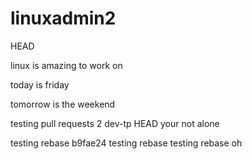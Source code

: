 # linuxadmin2
HEAD


linux is amazing to work on

today is friday

tomorrow is the weekend

testing pull requests 2 
 dev-tp
 HEAD
your not alone

testing rebase
 b9fae24 testing rebase 
testing rebase
oh
